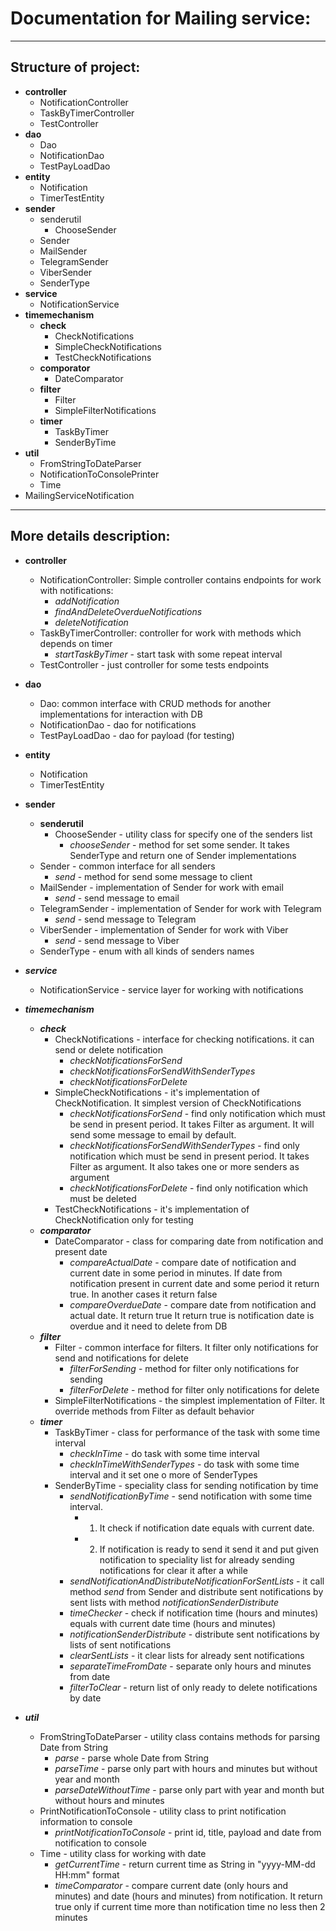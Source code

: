 # Documentation for Mailing service:
***
## Structure of project:
* **controller**
    * NotificationController
    * TaskByTimerController
    * TestController
* **dao**
    * Dao
    * NotificationDao
    * TestPayLoadDao
* **entity**
    * Notification
    * TimerTestEntity
* **sender**
   * senderutil
      * ChooseSender
   * Sender
   * MailSender
   * TelegramSender
   * ViberSender
   * SenderType
* **service**
    * NotificationService
* **timemechanism**
    * **check**
      * CheckNotifications
      * SimpleCheckNotifications
      * TestCheckNotifications
    * **comporator**
      * DateComparator
    * **filter**
      * Filter
      * SimpleFilterNotifications
    * **timer**
      * TaskByTimer
      * SenderByTime
* **util**
    * FromStringToDateParser
    * NotificationToConsolePrinter
    * Time
* MailingServiceNotification

***
## More details description:
* **controller**
    * NotificationController:
  Simple controller contains endpoints for work with notifications:
      * *addNotification*
      * *findAndDeleteOverdueNotifications*
      * *deleteNotification*
    * TaskByTimerController: controller for work with methods which depends on
  timer
      * *startTaskByTimer* - start task with some repeat interval
    * TestController - just controller for some tests endpoints
* **dao**
    * Dao: common interface with CRUD methods for another implementations for 
  interaction with DB
    * NotificationDao - dao for notifications
    * TestPayLoadDao - dao for payload (for testing)
* **entity**
    * Notification
    * TimerTestEntity

* **sender**
    * **senderutil**
        * ChooseSender - utility class for specify one of the senders list
          * *chooseSender* - method for set some sender. It takes SenderType
      and return one of Sender implementations
    * Sender - common interface for all senders
        * *send* - method for send some message to client
    * MailSender - implementation of Sender for work with email
      * *send* - send message to email
    * TelegramSender - implementation of Sender for work with Telegram
        * *send* - send message to Telegram
    * ViberSender - implementation of Sender for work with Viber
        * *send* - send message to Viber
    * SenderType - enum with all kinds of senders names
* ***service***
    * NotificationService - service layer for working with notifications
* ***timemechanism***
    * ***check***
        * CheckNotifications - interface for checking notifications. it
      can send or delete notification
          * *checkNotificationsForSend*
          * *checkNotificationsForSendWithSenderTypes*
          * *checkNotificationsForDelete*
        * SimpleCheckNotifications - it's implementation of CheckNotification.
      It simplest version of CheckNotifications
          * *checkNotificationsForSend* - find only notification which must be
          send in present period. It takes Filter as argument. It will
          send some message to email by default.
          * *checkNotificationsForSendWithSenderTypes* - find only notification which must be
            send in present period. It takes Filter as argument. It also takes one or
          more senders as argument
          * *checkNotificationsForDelete* - find only notification which must be
            deleted
        * TestCheckNotifications - it's implementation of CheckNotification only
      for testing
    * ***comparator***
      * DateComparator - class for comparing date from notification and
      present date
          * *compareActualDate* - compare date of notification and current date in some period in
        minutes. If date from notification present in current date and some period it return true. In 
        another cases it return false
         * *compareOverdueDate* - compare date from notification and actual date. It return true
        It return true is notification date is overdue and it need to delete from DB
    * ***filter***
        * Filter - common interface for filters. It filter only notifications
  for send and notifications for delete
          * *filterForSending* - method for filter only notifications
      for sending
          * *filterForDelete* - method for filter only notifications
      for delete
      * SimpleFilterNotifications - the simplest implementation of Filter.
  It override methods from Filter as default behavior
    * ***timer***
      * TaskByTimer - class for performance of the task with some time
  interval
        * *checkInTime* - do task with some time interval
        * *checkInTimeWithSenderTypes* - do task with some time interval and
    it set one o more of SenderTypes
      * SenderByTime - speciality class for sending notification by time
          * *sendNotificationByTime* - send notification with some time interval. 
            * 1. It check if notification date equals with current date.
            * 2. If notification is ready to send it send it and put given notification
        to speciality list for already sending notifications for clear it after a while
          * *sendNotificationAndDistributeNotificationForSentLists* - it call method *send* from Sender and
        distribute sent notifications by sent lists with method *notificationSenderDistribute*
          * *timeChecker* - check if notification time (hours and minutes) equals
        with current date time (hours and minutes)
          * *notificationSenderDistribute* - distribute sent notifications by lists of sent
        notifications
          * *clearSentLists* - it clear lists for already sent notifications
          * *separateTimeFromDate* - separate only hours and minutes from date
          * *filterToClear* - return list of only ready to delete notifications
        by date
* ***util***
    * FromStringToDateParser - utility class contains methods for parsing 
  Date from String
      * *parse* - parse whole Date from String
      * *parseTime* - parse only part with hours and minutes but without year and month
      * *parseDateWithoutTime* - parse only part with year and month but without 
      hours and minutes
    * PrintNotificationToConsole - utility class to print notification
  information to console
      * *printNotificationToConsole* - print id, title, payload and date from
      notification to console
    * Time - utility class for working with date
      * *getCurrentTime* - return current time as String in "yyyy-MM-dd HH:mm" format
      * *timeComparator* - compare current date (only hours and minutes) and
      date (hours and minutes) from notification. It return true only if current time
      more than notification time no less then 2 minutes
  
          
  



  